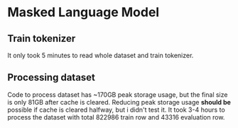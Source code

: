 # Masked Language Model

## Train tokenizer

It only took 5 minutes to read whole dataset and train tokenizer.

## Processing dataset

Code to process dataset has ~170GB peak storage usage, but the final size is only 81GB after cache is cleared. Reducing peak storage usage **should be** possible if cache is cleared halfway, but i didn't test it. It took 3-4 hours to process the dataset with total 822986 train row and 43316 evaluation row.
